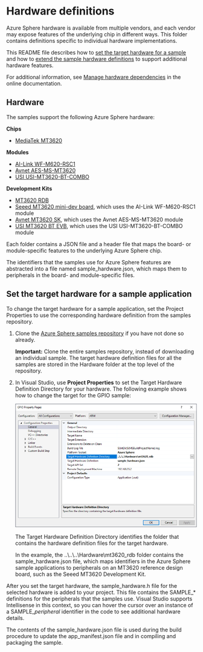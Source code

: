 # Hardware definitions

Azure Sphere hardware is available from multiple vendors, and each vendor may expose features of the underlying chip in different ways. This folder contains definitions specific to individual hardware implementations.  

This README file describes how to [set the target hardware for a sample](#set-the-target-hardware-for-a-sample-application) and how to [extend the sample hardware definitions](#extend-the-sample-hardware-definitions) to support additional hardware features.

For additional information, see [Manage hardware dependencies](https://docs.microsoft.com/azure-sphere/app-development/manage-hardware-dependencies) in the online documentation. 

## Hardware

The samples support the following Azure Sphere hardware:

**Chips**

- [MediaTek MT3620](mt3620/)

**Modules**

- [AI-Link WF-M620-RSC1](ailink_wfm620rsc1/)
- [Avnet AES-MS-MT3620](avnet_aesms/)
- [USI USI-MT3620-BT-COMBO](usi_mt3620_bt_combo/)

**Development Kits**

- [MT3620 RDB](mt3620_rdb/)
- [Seeed MT3620 mini-dev board](seeed_mt3620_mdb/), which uses the AI-Link WF-M620-RSC1 module
- [Avnet MT3620 SK](avnet_mt3620_sk/), which uses the Avnet AES-MS-MT3620 module
- [USI MT3620 BT EVB](usi_mt3620_bt_evb/), which uses the USI USI-MT3620-BT-COMBO module

Each folder contains a JSON file and a header file that maps the board- or module-specific features to the underlying Azure Sphere chip.

The identifiers that the samples use for Azure Sphere features are abstracted into a file named sample_hardware.json, which maps them to peripherals in the board- and module-specific files.

## Set the target hardware for a sample application

To change the target hardware for a sample application, set the Project Properties to use the corresponding hardware definition from the samples repository.

1. Clone the [Azure Sphere samples repository](https://github.com/Azure/azure-sphere-samples) if you have not done so already.

   **Important:** Clone the entire samples repository, instead of downloading an individual sample. The target hardware definition files for all the samples are stored in the Hardware folder at the top level of the repository.

1. In Visual Studio, use **Project Properties** to set the Target Hardware Definition Directory for your hardware. The following example shows how to change the target for the GPIO sample:

   ![Target Hardware Definition properties](media/target-hardware-props-readme.png)

   The Target Hardware Definition Directory identifies the folder that contains the hardware definition files for the target hardware.

     In the example, the ..\\..\\..\Hardware\mt3620_rdb folder contains the sample_hardware.json file, which maps identifiers in the Azure Sphere sample applications to peripherals on an MT3620 reference design board, such as the Seeed MT3620 Development Kit.

After you set the target hardware, the sample_hardware.h file for the selected hardware is added to your project. This file contains the SAMPLE_* definitions for the peripherals that the samples use. Visual Studio supports Intellisense in this context, so you can hover the cursor over an instance of a SAMPLE_*peripheral* identifier in the code to see additional hardware details.

The contents of the sample_hardware.json file is used during the build procedure to update the app_manifest.json file and in compiling and packaging the sample.
  
